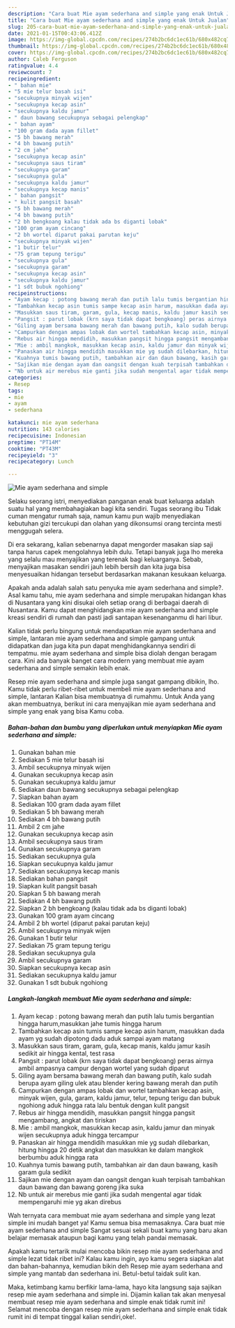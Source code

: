 ```yaml
---
description: "Cara buat Mie ayam sederhana and simple yang enak Untuk Jualan"
title: "Cara buat Mie ayam sederhana and simple yang enak Untuk Jualan"
slug: 205-cara-buat-mie-ayam-sederhana-and-simple-yang-enak-untuk-jualan
date: 2021-01-15T00:43:06.412Z
image: https://img-global.cpcdn.com/recipes/274b2bc6dc1ec61b/680x482cq70/mie-ayam-sederhana-and-simple-foto-resep-utama.jpg
thumbnail: https://img-global.cpcdn.com/recipes/274b2bc6dc1ec61b/680x482cq70/mie-ayam-sederhana-and-simple-foto-resep-utama.jpg
cover: https://img-global.cpcdn.com/recipes/274b2bc6dc1ec61b/680x482cq70/mie-ayam-sederhana-and-simple-foto-resep-utama.jpg
author: Caleb Ferguson
ratingvalue: 4.4
reviewcount: 7
recipeingredient:
- " bahan mie"
- "5 mie telur basah isi"
- "secukupnya minyak wijen"
- "secukupnya kecap asin"
- "secukupnya kaldu jamur"
- " daun bawang secukupnya sebagai pelengkap"
- " bahan ayam"
- "100 gram dada ayam fillet"
- "5 bh bawang merah"
- "4 bh bawang putih"
- "2 cm jahe"
- "secukupnya kecap asin"
- "secukupnya saus tiram"
- "secukupnya garam"
- "secukupnya gula"
- "secukupnya kaldu jamur"
- "secukupnya kecap manis"
- " bahan pangsit"
- " kulit pangsit basah"
- "5 bh bawang merah"
- "4 bh bawang putih"
- "2 bh bengkoang kalau tidak ada bs diganti lobak"
- "100 gram ayam cincang"
- "2 bh wortel diparut pakai parutan keju"
- "secukupnya minyak wijen"
- "1 butir telur"
- "75 gram tepung terigu"
- "secukupnya gula"
- "secukupnya garam"
- "secukupnya kecap asin"
- "secukupnya kaldu jamur"
- "1 sdt bubuk ngohiong"
recipeinstructions:
- "Ayam kecap : potong bawang merah dan putih lalu tumis bergantian hingga harum,masukkan jahe tumis hingga harum"
- "Tambahkan kecap asin tumis sampe kecap asin harum, masukkan dada ayam yg sudah dipotong dadu aduk sampai ayam matang"
- "Masukkan saus tiram, garam, gula, kecap manis, kaldu jamur kasih sedikit air hingga kental, test rasa"
- "Pangsit : parut lobak (krn saya tidak dapat bengkoang) peras airnya ambil ampasnya campur dengan wortel yang sudah diparut"
- "Giling ayam bersama bawang merah dan bawang putih, kalo sudah berupa ayam giling ulek atau blender kering bawang merah dan putih"
- "Campurkan dengan ampas lobak dan wortel tambahkan kecap asin, minyak wijen, gula, garam, kaldu jamur, telur, tepung terigu dan bubuk ngohiong aduk hingga rata lalu bentuk dengan kulit pangsit"
- "Rebus air hingga mendidih, masukkan pangsit hingga pangsit mengambang, angkat dan tiriskan"
- "Mie : ambil mangkok, masukkan kecap asin, kaldu jamur dan minyak wijen secukupnya aduk hingga tercampur"
- "Panaskan air hingga mendidih masukkan mie yg sudah dilebarkan, hitung hingga 20 detik angkat dan masukkan ke dalam mangkok berbumbu aduk hingga rata"
- "Kuahnya tumis bawang putih, tambahkan air dan daun bawang, kasih garam gula sedikit"
- "Sajikan mie dengan ayam dan oangsit dengan kuah terpisah tambahkan daun bawang dan bawang goreng jika suka"
- "Nb untuk air merebus mie ganti jika sudah mengental agar tidak mempengaruhi mie yg akan direbus"
categories:
- Resep
tags:
- mie
- ayam
- sederhana

katakunci: mie ayam sederhana 
nutrition: 143 calories
recipecuisine: Indonesian
preptime: "PT14M"
cooktime: "PT43M"
recipeyield: "3"
recipecategory: Lunch

---
```



![Mie ayam sederhana and simple](https://img-global.cpcdn.com/recipes/274b2bc6dc1ec61b/680x482cq70/mie-ayam-sederhana-and-simple-foto-resep-utama.jpg)

Selaku seorang istri, menyediakan panganan enak buat keluarga adalah suatu hal yang membahagiakan bagi kita sendiri. Tugas seorang ibu Tidak cuman mengatur rumah saja, namun kamu pun wajib menyediakan kebutuhan gizi tercukupi dan olahan yang dikonsumsi orang tercinta mesti menggugah selera.

Di era  sekarang, kalian sebenarnya dapat mengorder masakan siap saji tanpa harus capek mengolahnya lebih dulu. Tetapi banyak juga lho mereka yang selalu mau menyajikan yang terenak bagi keluarganya. Sebab, menyajikan masakan sendiri jauh lebih bersih dan kita juga bisa menyesuaikan hidangan tersebut berdasarkan makanan kesukaan keluarga. 



Apakah anda adalah salah satu penyuka mie ayam sederhana and simple?. Asal kamu tahu, mie ayam sederhana and simple merupakan hidangan khas di Nusantara yang kini disukai oleh setiap orang di berbagai daerah di Nusantara. Kamu dapat menghidangkan mie ayam sederhana and simple kreasi sendiri di rumah dan pasti jadi santapan kesenanganmu di hari libur.

Kalian tidak perlu bingung untuk mendapatkan mie ayam sederhana and simple, lantaran mie ayam sederhana and simple gampang untuk didapatkan dan juga kita pun dapat menghidangkannya sendiri di tempatmu. mie ayam sederhana and simple bisa diolah dengan beragam cara. Kini ada banyak banget cara modern yang membuat mie ayam sederhana and simple semakin lebih enak.

Resep mie ayam sederhana and simple juga sangat gampang dibikin, lho. Kamu tidak perlu ribet-ribet untuk membeli mie ayam sederhana and simple, lantaran Kalian bisa membuatnya di rumahmu. Untuk Anda yang akan membuatnya, berikut ini cara menyajikan mie ayam sederhana and simple yang enak yang bisa Kamu coba.

<!--inarticleads1-->

##### Bahan-bahan dan bumbu yang diperlukan untuk menyiapkan Mie ayam sederhana and simple:

1. Gunakan  bahan mie
1. Sediakan 5 mie telur basah isi
1. Ambil secukupnya minyak wijen
1. Gunakan secukupnya kecap asin
1. Gunakan secukupnya kaldu jamur
1. Sediakan  daun bawang secukupnya sebagai pelengkap
1. Siapkan  bahan ayam
1. Sediakan 100 gram dada ayam fillet
1. Sediakan 5 bh bawang merah
1. Sediakan 4 bh bawang putih
1. Ambil 2 cm jahe
1. Gunakan secukupnya kecap asin
1. Ambil secukupnya saus tiram
1. Gunakan secukupnya garam
1. Sediakan secukupnya gula
1. Siapkan secukupnya kaldu jamur
1. Sediakan secukupnya kecap manis
1. Sediakan  bahan pangsit
1. Siapkan  kulit pangsit basah
1. Siapkan 5 bh bawang merah
1. Sediakan 4 bh bawang putih
1. Siapkan 2 bh bengkoang (kalau tidak ada bs diganti lobak)
1. Gunakan 100 gram ayam cincang
1. Ambil 2 bh wortel (diparut pakai parutan keju)
1. Ambil secukupnya minyak wijen
1. Gunakan 1 butir telur
1. Sediakan 75 gram tepung terigu
1. Sediakan secukupnya gula
1. Ambil secukupnya garam
1. Siapkan secukupnya kecap asin
1. Sediakan secukupnya kaldu jamur
1. Gunakan 1 sdt bubuk ngohiong




<!--inarticleads2-->

##### Langkah-langkah membuat Mie ayam sederhana and simple:

1. Ayam kecap : potong bawang merah dan putih lalu tumis bergantian hingga harum,masukkan jahe tumis hingga harum
1. Tambahkan kecap asin tumis sampe kecap asin harum, masukkan dada ayam yg sudah dipotong dadu aduk sampai ayam matang
1. Masukkan saus tiram, garam, gula, kecap manis, kaldu jamur kasih sedikit air hingga kental, test rasa
1. Pangsit : parut lobak (krn saya tidak dapat bengkoang) peras airnya ambil ampasnya campur dengan wortel yang sudah diparut
1. Giling ayam bersama bawang merah dan bawang putih, kalo sudah berupa ayam giling ulek atau blender kering bawang merah dan putih
1. Campurkan dengan ampas lobak dan wortel tambahkan kecap asin, minyak wijen, gula, garam, kaldu jamur, telur, tepung terigu dan bubuk ngohiong aduk hingga rata lalu bentuk dengan kulit pangsit
1. Rebus air hingga mendidih, masukkan pangsit hingga pangsit mengambang, angkat dan tiriskan
1. Mie : ambil mangkok, masukkan kecap asin, kaldu jamur dan minyak wijen secukupnya aduk hingga tercampur
1. Panaskan air hingga mendidih masukkan mie yg sudah dilebarkan, hitung hingga 20 detik angkat dan masukkan ke dalam mangkok berbumbu aduk hingga rata
1. Kuahnya tumis bawang putih, tambahkan air dan daun bawang, kasih garam gula sedikit
1. Sajikan mie dengan ayam dan oangsit dengan kuah terpisah tambahkan daun bawang dan bawang goreng jika suka
1. Nb untuk air merebus mie ganti jika sudah mengental agar tidak mempengaruhi mie yg akan direbus




Wah ternyata cara membuat mie ayam sederhana and simple yang lezat simple ini mudah banget ya! Kamu semua bisa memasaknya. Cara buat mie ayam sederhana and simple Sangat sesuai sekali buat kamu yang baru akan belajar memasak ataupun bagi kamu yang telah pandai memasak.

Apakah kamu tertarik mulai mencoba bikin resep mie ayam sederhana and simple lezat tidak ribet ini? Kalau kamu ingin, ayo kamu segera siapkan alat dan bahan-bahannya, kemudian bikin deh Resep mie ayam sederhana and simple yang mantab dan sederhana ini. Betul-betul taidak sulit kan. 

Maka, ketimbang kamu berfikir lama-lama, hayo kita langsung saja sajikan resep mie ayam sederhana and simple ini. Dijamin kalian tak akan menyesal membuat resep mie ayam sederhana and simple enak tidak rumit ini! Selamat mencoba dengan resep mie ayam sederhana and simple enak tidak rumit ini di tempat tinggal kalian sendiri,oke!.


